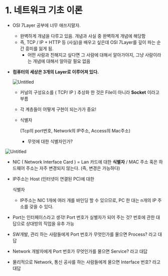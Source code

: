 # 1. 네트워크 기초 이론

- OSI 7Layer 공부에 너무 애쓰지말자.

  - 완벽하게 개념을 다루고 있음. 개념과 사실 중 완벽하게 개념에 해당함
  - 즉, TCP / IP + HTTP 등 (사실)을 배우고 싶은데 OSI 7Layer를 깊이 파는 순간 흥미를 잃게 됨.
    - 어떤 사람과 친해지고 싶다면 그 사람에 대해서 알아가야지, 그냥 사람이라는 개념에 대해서 알아갈 필요 없음

- **컴퓨터의 세상은 3개의 Layer로 이루어져 있다.**

  ![Untitled](https://s3-us-west-2.amazonaws.com/secure.notion-static.com/1032d916-ab42-49a9-85ea-f0e3b43f776a/Untitled.png)

  - 커널의 구성요소를 ( TCP/ IP ) 추상화 한 것은 File이 아니라 **Socket** 이라고 부름

  - 각 계층들이 어떻게 구현이 되는가가 중요!

  - 식별자

     (Tcp의 port번호, Network의 IP주소, Access의 Mac주소)

    - 무엇에 대한 식별자인가?

![Untitled](https://s3-us-west-2.amazonaws.com/secure.notion-static.com/ac6b9060-fca3-4349-b191-3f1eaad7b87e/Untitled.png)

- NIC ( Network Interface Card ) = Lan 카드에 대한 **식별자** / MAC 주소 혹은 하드웨어 주소는 자주 변경되지 않는다. (즉, 변경은 가능하다)

- IP주소는 Host (인터넷이 연결된 PC)에 대한 

  식별자

  - IP주소는 NIC 1개에 여러 개를 바인딩 할 수 있으므로, PC 한 대는 n개의 IP 주소를 갖을 수 있다.

- Port는 인터페이스라고 생각! Port 번호가 실별자가 되어 주는 것? 번호에 관한 대답으로 상대방의 직업을 유추 가능

- SW개발, 관리 하는 사람들에게 Port 번호가 무엇인가를 물으면 Process? 라고 대답

- Network 개발자에게 Port 번호가 무엇인가를 물으면 Service? 라고 대답

- 물리적으로 Network, 통신 공사를 하는 사람들에게 물으면 Interface 번호? 라고 대답